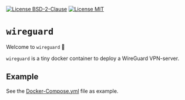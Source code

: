 [![License BSD-2-Clause](https://img.shields.io/badge/License-BSD--2--Clause-blue.svg)](https://opensource.org/licenses/BSD-2-Clause)
[![License MIT](https://img.shields.io/badge/License-MIT-blue.svg)](https://opensource.org/licenses/MIT)

# `wireguard`
Welcome to `wireguard` 🎉

`wireguard` is a tiny docker container to deploy a WireGuard VPN-server.


## Example
See the [Docker-Compose.yml](Docker-Compose.yml) file as example.
